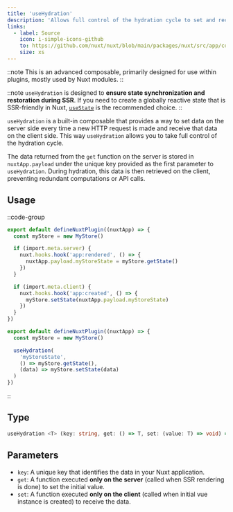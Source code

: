 ```yaml
---
title: 'useHydration'
description: 'Allows full control of the hydration cycle to set and receive data from the server.'
links:
  - label: Source
    icon: i-simple-icons-github
    to: https://github.com/nuxt/nuxt/blob/main/packages/nuxt/src/app/composables/hydrate.ts
    size: xs
---
```


::note
This is an advanced composable, primarily designed for use within plugins, mostly used by Nuxt modules.
::

::note
`useHydration` is designed to **ensure state synchronization and restoration during SSR**. If you need to create a globally reactive state that is SSR-friendly in Nuxt, [`useState`](/docs/4.x/api/composables/use-state) is the recommended choice.
::

`useHydration` is a built-in composable that provides a way to set data on the server side every time a new HTTP request is made and receive that data on the client side. This way `useHydration` allows you to take full control of the hydration cycle.

The data returned from the `get` function on the server is stored in `nuxtApp.payload` under the unique key provided as the first parameter to `useHydration`. During hydration, this data is then retrieved on the client, preventing redundant computations or API calls.

## Usage

::code-group

```ts [Without useHydration]
export default defineNuxtPlugin((nuxtApp) => {
  const myStore = new MyStore()

  if (import.meta.server) {
    nuxt.hooks.hook('app:rendered', () => {
      nuxtApp.payload.myStoreState = myStore.getState()
    })
  }

  if (import.meta.client) {
    nuxt.hooks.hook('app:created', () => {
      myStore.setState(nuxtApp.payload.myStoreState)
    })
  }
})
```

```ts [With useHydration]
export default defineNuxtPlugin((nuxtApp) => {
  const myStore = new MyStore()

  useHydration(
    'myStoreState', 
    () => myStore.getState(), 
    (data) => myStore.setState(data)
  )
})
```
::

## Type

```ts [signature]
useHydration <T> (key: string, get: () => T, set: (value: T) => void) => void
```

## Parameters

- `key`: A unique key that identifies the data in your Nuxt application.
- `get`: A function executed **only on the server** (called when SSR rendering is done) to set the initial value.
- `set`: A function executed **only on the client** (called when initial vue instance is created) to receive the data.
